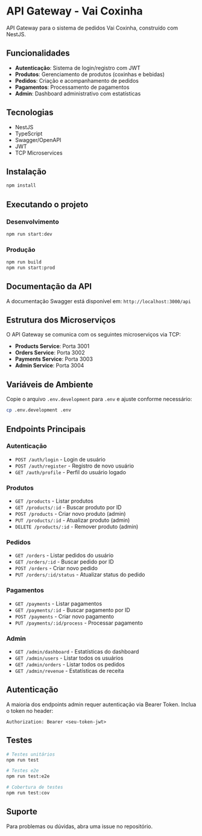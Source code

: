# API Gateway - Vai Coxinha

API Gateway para o sistema de pedidos Vai Coxinha, construído com NestJS.

## Funcionalidades

- **Autenticação**: Sistema de login/registro com JWT
- **Produtos**: Gerenciamento de produtos (coxinhas e bebidas)
- **Pedidos**: Criação e acompanhamento de pedidos
- **Pagamentos**: Processamento de pagamentos
- **Admin**: Dashboard administrativo com estatísticas

## Tecnologias

- NestJS
- TypeScript
- Swagger/OpenAPI
- JWT
- TCP Microservices

## Instalação

```bash
npm install
```

## Executando o projeto

### Desenvolvimento
```bash
npm run start:dev
```

### Produção
```bash
npm run build
npm run start:prod
```

## Documentação da API

A documentação Swagger está disponível em: `http://localhost:3000/api`

## Estrutura dos Microserviços

O API Gateway se comunica com os seguintes microserviços via TCP:

- **Products Service**: Porta 3001
- **Orders Service**: Porta 3002
- **Payments Service**: Porta 3003
- **Admin Service**: Porta 3004

## Variáveis de Ambiente

Copie o arquivo `.env.development` para `.env` e ajuste conforme necessário:

```bash
cp .env.development .env
```

## Endpoints Principais

### Autenticação
- `POST /auth/login` - Login de usuário
- `POST /auth/register` - Registro de novo usuário
- `GET /auth/profile` - Perfil do usuário logado

### Produtos
- `GET /products` - Listar produtos
- `GET /products/:id` - Buscar produto por ID
- `POST /products` - Criar novo produto (admin)
- `PUT /products/:id` - Atualizar produto (admin)
- `DELETE /products/:id` - Remover produto (admin)

### Pedidos
- `GET /orders` - Listar pedidos do usuário
- `GET /orders/:id` - Buscar pedido por ID
- `POST /orders` - Criar novo pedido
- `PUT /orders/:id/status` - Atualizar status do pedido

### Pagamentos
- `GET /payments` - Listar pagamentos
- `GET /payments/:id` - Buscar pagamento por ID
- `POST /payments` - Criar novo pagamento
- `PUT /payments/:id/process` - Processar pagamento

### Admin
- `GET /admin/dashboard` - Estatísticas do dashboard
- `GET /admin/users` - Listar todos os usuários
- `GET /admin/orders` - Listar todos os pedidos
- `GET /admin/revenue` - Estatísticas de receita

## Autenticação

A maioria dos endpoints admin requer autenticação via Bearer Token. Inclua o token no header:

```
Authorization: Bearer <seu-token-jwt>
```

## Testes

```bash
# Testes unitários
npm run test

# Testes e2e
npm run test:e2e

# Cobertura de testes
npm run test:cov
```

## Suporte

Para problemas ou dúvidas, abra uma issue no repositório.